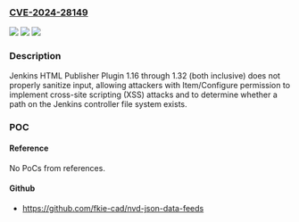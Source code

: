 ### [CVE-2024-28149](https://cve.mitre.org/cgi-bin/cvename.cgi?name=CVE-2024-28149)
![](https://img.shields.io/static/v1?label=Product&message=Jenkins%20HTML%20Publisher%20Plugin&color=blue)
![](https://img.shields.io/static/v1?label=Version&message=1.16%3C%3D%201.32%20&color=brighgreen)
![](https://img.shields.io/static/v1?label=Vulnerability&message=n%2Fa&color=brighgreen)

### Description

Jenkins HTML Publisher Plugin 1.16 through 1.32 (both inclusive) does not properly sanitize input, allowing attackers with Item/Configure permission to implement cross-site scripting (XSS) attacks and to determine whether a path on the Jenkins controller file system exists.

### POC

#### Reference
No PoCs from references.

#### Github
- https://github.com/fkie-cad/nvd-json-data-feeds

